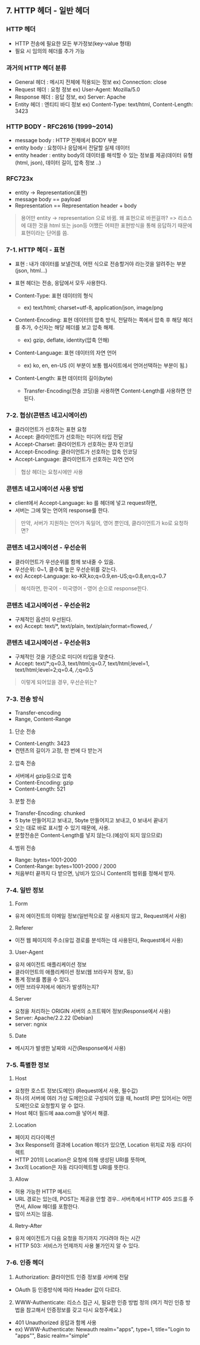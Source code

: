 ## 7. HTTP 헤더 - 일반 헤더
### HTTP 헤더
- HTTP 전송에 필요한 모든 부가정보(key-value 형태)
- 필요 시 임의의 헤더를 추가 가능

### 과거의 HTTP 헤더 분류
- General 헤더 : 메시지 전체에 적용되는 정보 ex) Connection: close
- Request 헤더 : 요청 정보 ex) User-Agent: Mozilla/5.0
- Response 헤더 : 응답 정보, ex) Server: Apache
- Entity 헤더 : 엔티티 바디 정보 ex) Content-Type: text/html, Content-Length: 3423

### HTTP BODY - RFC2616 (1999~2014)
- message body : HTTP 전체에서 BODY 부분
- entity body : 요청이나 응답에서 전달할 실제 데이터
- entity header : entity body의 데이터를 해석할 수 있는 정보를 제공(데이터 유형(html, json), 데이터 길이, 압축 정보 ..)

### RFC723x
- entity -> Representation(표현)
- message body == payload
- Representation == Representation header + body
> 용어만 entity -> representation 으로 바뀜.
> 왜 표현으로 바뀐걸까? => 리소스에 대한 것을 html 또는 json등 어쨌든 어떠한 표현방식을 통해 응답하기 때문에 표현이라는 단어를 씀.

### 7-1. HTTP 헤더 - 표현
- 표현 : 내가 데이터를 보낼건데, 어떤 식으로 전송할거야 라는것을 알려주는 부분(json, html...)
- 표현 헤더는 전송, 응답에서 모두 사용한다.

- Content-Type: 표현 데이터의 형식
  - ex) text/html; charset=utf-8, application/json, image/png
- Content-Encoding: 표현 데이터의 압축 방식, 전달하는 쪽에서 압축 후 해당 헤더를 추가, 수신자는 해당 헤더를 보고 압축 해제.
  - ex) gzip, deflate, identity(압축 안해)
- Content-Language: 표현 데이터의 자연 언어
  - ex) ko, en, en-US (이 부분이 보통 웹사이트에서 언어선택하는 부분이 됨.)
- Content-Length: 표현 데이터의 길이(byte)
  - Transfer-Encoding(전송 코딩)을 사용하면 Content-Length를 사용하면 안 된다.
  
### 7-2. 협상(콘텐츠 네고시에이션)
- 클라이언트가 선호하는 표현 요청
- Accept: 클라이언트가 선호하는 미디어 타입 전달
- Accept-Charset: 클라이언트가 선호하는 문자 인코딩
- Accept-Encoding: 클라이언트가 선호하는 압축 인코딩
- Accept-Language: 클라이언트가 선호하는 자연 언어
> 협상 헤더는 요청시에만 사용

### 콘텐츠 네고시에이션 사용 방법
- client에서 Accept-Language: ko 를 헤더에 넣고 request하면,
- 서버는 그에 맞는 언어의 response를 한다.
> 만약, 서버가 지원하는 언어가 독일어, 영어 뿐인데, 클라이언트가 ko로 요청하면?

### 콘텐츠 네고시에이션 - 우선순위
- 클라이언트가 우선순위를 함께 보내줄 수 있음.
- 우선순위: 0~1, 클수록 높은 우선순위를 갖는다.
- ex) Accept-Language: ko-KR,ko;q=0.9,en-US;q=0.8,en;q=0.7
> 해석하면, 한국어 - 미국영어 - 영어 순으로 response한다.

### 콘텐츠 네고시에이션 - 우선순위2
- 구체적인 옵션이 우선된다.
- ex) Accept: text/*, text/plain, text/plain;format=flowed, */*

### 콘텐츠 네고시에이션 - 우선순위3
- 구체적인 것을 기준으로 미디어 타입을 맞춘다.
- Accept: text/*;q=0.3, text/html;q=0.7, text/html;level=1, text/html;level=2;q=0.4, */*;q=0.5
> 이렇게 되어있을 경우, 우선순위는?


### 7-3. 전송 방식
- Transfer-encoding
- Range, Content-Range

1. 단순 전송
  - Content-Length: 3423
  - 컨텐츠의 길이가 고정, 한 번에 다 받는거
2. 압축 전송
  - 서버에서 gzip등으로 압축
  - Content-Encoding: gzip
  - Content-Length: 521
3. 분할 전송
  - Transfer-Encoding: chunked
  - 5 byte 만들어지고 보내고, 5byte 만들어지고 보내고, 0 보내서 끝내기
  - 오는 대로 바로 표시할 수 있기 때문에, 사용.
  - 분할전송은 Content-Length를 넣지 않는다.(예상이 되지 않으므로)
4. 범위 전송
  - Range: bytes=1001-2000
  - Content-Range: bytes=1001-2000 / 2000
  - 처음부터 끝까지 다 받으면, 낭비가 있으니 Content의 범위를 정해서 받자.

### 7-4. 일반 정보
1. Form
  - 유저 에이전트의 이메일 정보(일반적으로 잘 사용되지 않고, Request에서 사용)
2. Referer
  - 이전 웹 페이지의 주소(유입 경로를 분석하는 데 사용된다, Request에서 사용)
3. User-Agent
  - 유저 에이전트 애플리케이션 정보
  - 클라이언트의 애플리케이션 정보(웹 브라우저 정보, 등)
  - 통계 정보를 뽑을 수 있다.
  - 어떤 브라우저에서 에러가 발생하는지?
4. Server
  - 요청을 처리하는 ORIGIN 서버의 소프트웨어 정보(Response에서 사용)
  - Server: Apache/2.2.22 (Debian)
  - server: ngnix
5. Date
  - 메시지가 발생한 날짜와 시간(Response에서 사용)

### 7-5. 특별한 정보
1. Host
  - 요청한 호스트 정보(도메인) (Request에서 사용, 필수값)
  - 하나의 서버에 여러 가상 도메인으로 구성되어 있을 때, host의 IP만 있어서는 어떤 도메인으로 요청할지 알 수 없다.
  - Host 헤더 필드에 aaa.com을 넣어서 해결.
2. Location
  - 페이지 리다이렉션
  - 3xx Response의 결과에 Location 헤더가 있으면, Location 위치로 자동 리다이렉트
  - HTTP 201의 Location은 요청에 의해 생성된 URI를 뜻하며,
  - 3xx의 Location은 자동 리다이렉트할 URI를 뜻한다.
3. Allow
  - 허용 가능한 HTTP 메서드
  - URL 경로는 있는데, POST는 제공을 안할 경우.. 서버측에서 HTTP 405 코드를 주면서, Allow 헤더를 포함한다.
  - 많이 쓰지는 않음.
4. Retry-After
  - 유저 에이전트가 다음 요청을 하기까지 기다려야 하는 시간
  - HTTP 503: 서비스가 언제까지 사용 불가인지 알 수 있다.

### 7-6. 인증 헤더
1. Authorization: 클라이언트 인증 정보를 서버에 전달
  - OAuth 등 인증방식에 따라 Header 값이 다르다.
2. WWW-Authenticate: 리소스 접근 시, 필요한 인증 방법 정의 (여기 적인 인증 방법을 참고해서 인증정보를 갖고 다시 요청주세요.)
  - 401 Unauthorized 응답과 함께 사용
  - ex) WWW-Authenticate: Newauth realm="apps", type=1, title="Login to \"apps\"", Basic realm="simple"
